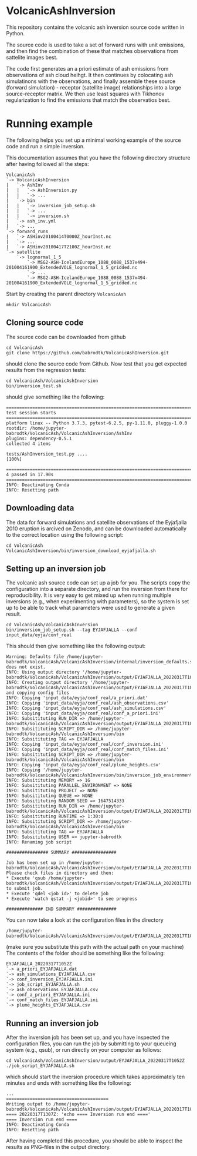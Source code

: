 # VolcanicAshInversion
This repository contains the volcanic ash inversion source code written in Python. 

The source code is used to take a set of forward runs with unit emissions, and then find the combination of these that matches observations from sattelite images best. 

The code first generates an a priori estimate of ash emissions from observations of ash cloud heihgt. It then continues by colocating ash simulatinons with the observations, and finally assemble these source (forward simulation) - receptor (satellite image) relationships into a large source-receptor matrix. We then use least squares with Tikhonov regularization to find the emissions that match the observatios best. 

# Running example
The following helps you set up a minimal working example of the source code and run a simple inversion. 

This documentation assumes that you have the following directory structure after having followed all the steps:
```
VolcanicAsh
`-> VolcanicAshInversion
|   `-> AshInv
|   |   `-> AshInversion.py
|   |   `-> ...
|   `-> bin
|   |   `-> inversion_job_setup.sh
|   |   `-> ...
|   |   `-> inversion.sh
|   `-> ash_inv.yml
|   `-> ...
`-> forward_runs
|   `-> ASHinv20100414T0000Z_hourInst.nc
|   `-> ...
|   `-> ASHinv20100417T2100Z_hourInst.nc
`-> satellite
    `-> lognormal_1_5
        `-> MSG2-ASH-IcelandEurope_1088_0088_1537x494-201004161900_ExtendedVOLE_lognormal_1_5_gridded.nc
        `-> ...
        `-> MSG2-ASH-IcelandEurope_1088_0088_1537x494-201004161900_ExtendedVOLE_lognormal_1_5_gridded.nc
```

Start by creating the parent directory `VolcanicAsh`
```
mkdir VolcanicAsh
```

## Cloning source code

The source code can be downloaded from github
```
cd VolcanicAsh
git clone https://github.com/babrodtk/VolcanicAshInversion.git
```
should clone the source code from Github. Now test that you get expected results from the regression tests:
```
cd VolcanicAsh/VolcanicAshInversion
bin/inversion_test.sh
```
should give something like the following:
```
=============================================================================== test session starts ================================================================================
platform linux -- Python 3.7.3, pytest-6.2.5, py-1.11.0, pluggy-1.0.0
rootdir: /home/jupyter-babrodtk/VolcanicAsh/VolcanicAshInversion/AshInv
plugins: dependency-0.5.1
collected 4 items                                                                                                                                                                  

tests/AshInversion_test.py ....                                                                                                                                              [100%]

================================================================================ 4 passed in 17.90s ================================================================================
INFO: Deactivating Conda
INFO: Resetting path
```

## Downloading data

The data for forward simulations and satellite observations of the Eyjafjalla 2010 eruption is arcived on Zenodo, and can be downloaded automatically to the correct location using the following script:
```
cd VolcanicAsh
VolcanicAshInversion/bin/inversion_download_eyjafjalla.sh
```

## Setting up an inversion job
The volcanic ash source code can set up a job for you. The scripts copy the configuration into a separate directory, and run the inversion from there for reproducibility. It is very easy to get mixed up when running multiple inversions (e.g., when experimenting with parameters), so the system is set up to be able to track what parameters were used to generate a given result.
```
cd VolcanicAsh/VolcanicAshInversion
bin/inversion_job_setup.sh --tag EYJAFJALLA --conf input_data/eyja/conf_real
```
This should then give something like the following output:
```
Warning: Defaults file /home/jupyter-babrodtk/VolcanicAsh/VolcanicAshInversion/internal/inversion_defaults.sh does not exist. 
INFO: Using output directory '/home/jupyter-babrodtk/VolcanicAsh/VolcanicAshInversion/output/EYJAFJALLA_20220317T1052Z'
INFO: Creating output directory '/home/jupyter-babrodtk/VolcanicAsh/VolcanicAshInversion/output/EYJAFJALLA_20220317T1052Z' and copying config files
INFO: Copying 'input_data/eyja/conf_real/a_priori.dat'
INFO: Copying 'input_data/eyja/conf_real/ash_observations.csv'
INFO: Copying 'input_data/eyja/conf_real/ash_simulations.csv'
INFO: Copying 'input_data/eyja/conf_real/conf_a_priori.ini'
INFO: Subsitituting RUN_DIR => /home/jupyter-babrodtk/VolcanicAsh/VolcanicAshInversion/output/EYJAFJALLA_20220317T1052Z
INFO: Subsitituting SCRIPT_DIR => /home/jupyter-babrodtk/VolcanicAsh/VolcanicAshInversion/bin
INFO: Subsitituting TAG => EYJAFJALLA
INFO: Copying 'input_data/eyja/conf_real/conf_inversion.ini'
INFO: Copying 'input_data/eyja/conf_real/conf_match_files.ini'
INFO: Subsitituting SCRIPT_DIR => /home/jupyter-babrodtk/VolcanicAsh/VolcanicAshInversion/bin
INFO: Copying 'input_data/eyja/conf_real/plume_heights.csv'
INFO: Copying '/home/jupyter-babrodtk/VolcanicAsh/VolcanicAshInversion/bin/inversion_job_environment.sh'
INFO: Subsitituting MEMORY => 1G
INFO: Subsitituting PARALLEL_ENVIRONMENT => NONE
INFO: Subsitituting PROJECT => NONE
INFO: Subsitituting QUEUE => NONE
INFO: Subsitituting RANDOM_SEED => 1647514333
INFO: Subsitituting RUN_DIR => /home/jupyter-babrodtk/VolcanicAsh/VolcanicAshInversion/output/EYJAFJALLA_20220317T1052Z
INFO: Subsitituting RUNTIME => 1:30:0
INFO: Subsitituting SCRIPT_DIR => /home/jupyter-babrodtk/VolcanicAsh/VolcanicAshInversion/bin
INFO: Subsitituting TAG => EYJAFJALLA
INFO: Subsitituting USER => jupyter-babrodtk
INFO: Renaming job script
 
################ SUMMARY #################
 
Job has been set up in /home/jupyter-babrodtk/VolcanicAsh/VolcanicAshInversion/output/EYJAFJALLA_20220317T1052Z
Please check files in directory and then:
* Execute 'qsub /home/jupyter-babrodtk/VolcanicAsh/VolcanicAshInversion/output/EYJAFJALLA_20220317T1052Z/job_script_EYJAFJALLA.sh' to submit job.
* Execute 'qdel <job id>' to delete job
* Execute 'watch qstat -j <jobid>' to see progress
 
############## END SUMMARY ###############
```
You can now take a look at the configuration files in the directory 
```
/home/jupyter-babrodtk/VolcanicAsh/VolcanicAshInversion/output/EYJAFJALLA_20220317T1052Z
```
(make sure you substitute this path with the actual path on your machine)
The contents of the folder should be something like the following:
```
EYJAFJALLA_20220317T1052Z
`-> a_priori_EYJAFJALLA.dat
`-> ash_simulations_EYJAFJALLA.csv  
`-> conf_inversion_EYJAFJALLA.ini
`-> job_script_EYJAFJALLA.sh
`-> ash_observations_EYJAFJALLA.csv
`-> conf_a_priori_EYJAFJALLA.ini
`-> conf_match_files_EYJAFJALLA.ini
`-> plume_heights_EYJAFJALLA.csv
```


## Running an inversion job
After the inversion job has been set up, and you have inspected the configuration files, you can run the job by submitting to your queueing system (e.g., qsub), or run directly on your computer as follows:
```
cd VolcanicAsh/VolcanicAshInversion/output/EYJAFJALLA_20220317T1052Z
./job_script_EYJAFJALLA.sh
```
which should start the inversion procedure which takes approximately ten minutes and ends with something like the following:
```
...
=======================================
Writing output to /home/jupyter-babrodtk/VolcanicAsh/VolcanicAshInversion/output/EYJAFJALLA_20220317T1052Z/results/EYJAFJALLA_20220317T1259Z/inversion_009_0.10000000_a_posteriori.png
==== 20220317T1307Z: 'echo ==== Inversion run end ===='
==== Inversion run end ====
INFO: Deactivating Conda
INFO: Resetting path
```
After having completed this procedure, you should be able to inspect the results as PNG-files in the output directory. 